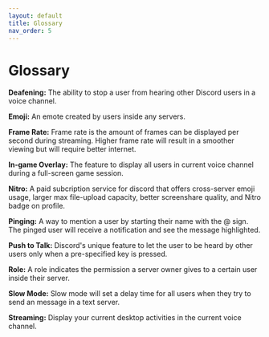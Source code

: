 ```yaml
---
layout: default
title: Glossary
nav_order: 5
---
```


# Glossary

**Deafening:** The ability to stop a user from hearing other Discord users in a voice channel.

**Emoji:** An emote created by users inside any servers.

**Frame Rate:** Frame rate is the amount of frames can be displayed per second during streaming. Higher frame rate will result in a smoother viewing but will require better internet.

**In-game Overlay:** The feature to display all users in current voice channel during a full-screen game session.

**Nitro:** A paid subcription service for discord that offers cross-server emoji usage, larger max file-upload capacity, better screenshare quality, and Nitro badge on profile.

**Pinging:** A way to mention a user by starting their name with the @ sign. The pinged user will receive a notification and see the message highlighted.

**Push to Talk:** Discord's unique feature to let the user to be heard by other users only when a pre-specified key is pressed.

**Role:** A role indicates the permission a server owner gives to a certain user inside their server.

**Slow Mode:** Slow mode will set a delay time for all users when they try to send an message in a text server.

**Streaming:** Display your current desktop activities in the current voice channel.

